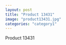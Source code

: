 ```yaml
---
layout: post
title: "Product 13431"
image: "product13431.jpg"
categories: "category1"
---
```

Product 13431
